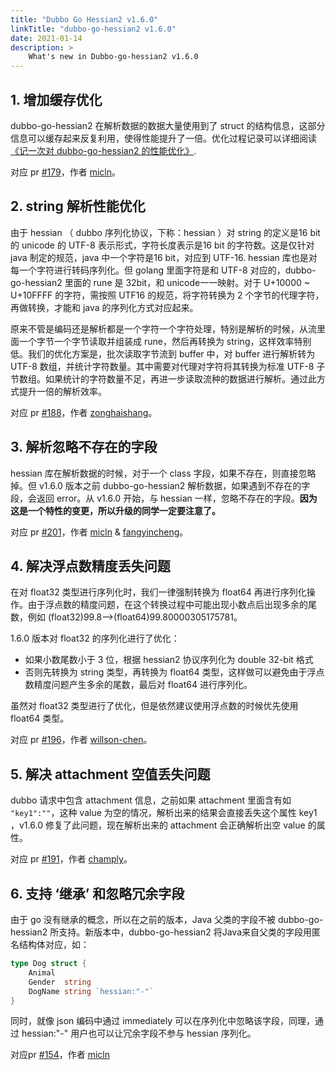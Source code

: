 ```yaml
---
title: "Dubbo Go Hessian2 v1.6.0"
linkTitle: "dubbo-go-hessian2 v1.6.0"
date: 2021-01-14
description: >
    What's new in Dubbo-go-hessian2 v1.6.0
---
```


## 1. 增加缓存优化

dubbo-go-hessian2 在解析数据的数据大量使用到了 struct 的结构信息，这部分信息可以缓存起来反复利用，使得性能提升了一倍。优化过程记录可以详细阅读[《记一次对 dubbo-go-hessian2 的性能优化》](https://mp.weixin.qq.com/s/ouVxldQAt0_4BET7srjJ6Q).

对应 pr [#179](https://github.com/apache/dubbo-go-hessian2/pull/179)，作者 [micln](https://github.com/micln)。

## 2. string 解析性能优化

由于 hessian （ dubbo 序列化协议，下称：hessian ）对 string 的定义是16 bit 的 unicode 的 UTF-8 表示形式，字符长度表示是16 bit 的字符数。这是仅针对 java 制定的规范，java 中一个字符是16 bit，对应到 UTF-16. hessian 库也是对每一个字符进行转码序列化。但 golang 里面字符是和 UTF-8 对应的，dubbo-go-hessian2 里面的 rune 是 32bit，和 unicode一一映射。对于 U+10000 ~ U+10FFFF 的字符，需按照 UTF16 的规范，将字符转换为 2 个字节的代理字符，再做转换，才能和 java 的序列化方式对应起来。

原来不管是编码还是解析都是一个字符一个字符处理，特别是解析的时候，从流里面一个字节一个字节读取并组装成 rune，然后再转换为 string，这样效率特别低。我们的优化方案是，批次读取字节流到 buffer 中，对 buffer 进行解析转为 UTF-8 数组，并统计字符数量。其中需要对代理对字符将其转换为标准 UTF-8 子节数组。如果统计的字符数量不足，再进一步读取流种的数据进行解析。通过此方式提升一倍的解析效率。

对应 pr [#188](https://github.com/apache/dubbo-go-hessian2/pull/188)，作者 [zonghaishang](https://github.com/zonghaishang)。

## 3. 解析忽略不存在的字段

hessian 库在解析数据的时候，对于一个 class 字段，如果不存在，则直接忽略掉。但 v1.6.0 版本之前 dubbo-go-hessian2 解析数据，如果遇到不存在的字段，会返回 error。从 v1.6.0 开始，与 hessian 一样，忽略不存在的字段。**因为这是一个特性的变更，所以升级的同学一定要注意了。**

对应 pr [#201](https://github.com/apache/dubbo-go-hessian2/pull/201)，作者 [micln](https://github.com/micln) & [fangyincheng](https://github.com/fangyincheng)。

## 4. 解决浮点数精度丢失问题

在对 float32 类型进行序列化时，我们一律强制转换为 float64 再进行序列化操作。由于浮点数的精度问题，在这个转换过程中可能出现小数点后出现多余的尾数，例如 (float32)99.8-->(float64)99.80000305175781。

1.6.0 版本对 float32 的序列化进行了优化：

- 如果小数尾数小于 3 位，根据 hessian2 协议序列化为 double 32-bit 格式
- 否则先转换为 string 类型，再转换为 float64 类型，这样做可以避免由于浮点数精度问题产生多余的尾数，最后对 float64 进行序列化。

虽然对 float32 类型进行了优化，但是依然建议使用浮点数的时候优先使用 float64 类型。

对应 pr [#196](https://github.com/apache/dubbo-go-hessian2/pull/196)，作者 [willson-chen](https://github.com/willson-chen)。

## 5. 解决 attachment 空值丢失问题

dubbo 请求中包含 attachment 信息，之前如果 attachment 里面含有如 `"key1":""`，这种 value 为空的情况，解析出来的结果会直接丢失这个属性 key1 ，v1.6.0 修复了此问题，现在解析出来的 attachment 会正确解析出空 value 的属性。

对应 pr [#191](https://github.com/apache/dubbo-go-hessian2/pull/191)，作者 [champly](https://github.com/champly)。

## 6. 支持 ‘继承’ 和忽略冗余字段

由于 go 没有继承的概念，所以在之前的版本，Java 父类的字段不被 dubbo-go-hessian2 所支持。新版本中，dubbo-go-hessian2 将Java来自父类的字段用匿名结构体对应，如：

```go
type Dog struct {
    Animal
    Gender  string
    DogName string `hessian:"-"`
}
```

同时，就像 json 编码中通过 immediately 可以在序列化中忽略该字段，同理，通过 hessian:"-" 用户也可以让冗余字段不参与 hessian 序列化。

对应pr [#154](https://github.com/apache/dubbo-go-hessian2/pull/154)，作者 [micln](https://github.com/micln)